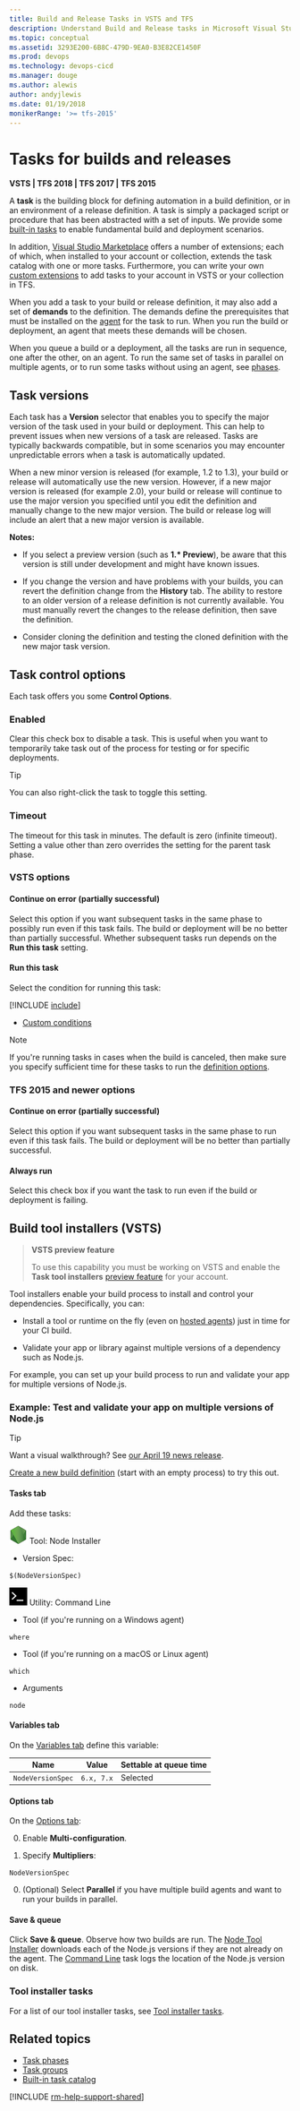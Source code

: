 ```yaml
---
title: Build and Release Tasks in VSTS and TFS
description: Understand Build and Release tasks in Microsoft Visual Studio Team Services (VSTS) and Microsoft Team Foundation Server (TFS)
ms.topic: conceptual
ms.assetid: 3293E200-6B8C-479D-9EA0-B3E82CE1450F
ms.prod: devops
ms.technology: devops-cicd
ms.manager: douge
ms.author: alewis
author: andyjlewis
ms.date: 01/19/2018
monikerRange: '>= tfs-2015'
---
```



# Tasks for builds and releases

**VSTS | TFS 2018 | TFS 2017 | TFS 2015**

A **task** is the building block for defining automation in a
build definition, or in an environment of a release definition.
A task is simply a packaged script or procedure that has been
abstracted with a set of inputs. We provide some [built-in tasks](../tasks/index.md) 
to enable fundamental build and deployment scenarios.

In addition, [Visual Studio Marketplace](https://marketplace.visualstudio.com/VSTS)
offers a number of extensions; each of which, when installed to your
account or collection, extends the task catalog with one or more tasks.
Furthermore, you can write your own [custom extensions](../../integrate/index.md)
to add tasks to your account in VSTS or your collection in TFS.

When you add a task to your build or release definition, it may also add a set of **demands** to the definition. The demands define the prerequisites that must be installed on the [agent](../agents/agents.md) for the task to run. When you run the build or deployment, an agent that meets these demands will be chosen.

When you queue a build or a deployment, all the tasks are run in sequence, one after the other, on an agent. To run the same set of tasks in parallel on multiple agents, or to run some tasks without using an agent, see [phases](phases.md).

<a name="taskversions"></a>
## Task versions

Each task has a **Version** selector that enables you to specify the major version of the task used in your
build or deployment. This can help to prevent issues when new versions of a task are released.
Tasks are typically backwards compatible, but in some scenarios you may
encounter unpredictable errors when a task is automatically updated.

When a new minor version is released (for example, 1.2 to 1.3), your build or release
will automatically use the new version. However, if a new major version is released
(for example 2.0), your build or release will continue to use the major version you specified
until you edit the definition and manually change to the new major version.
The build or release log will include an alert that a new major version is available.

**Notes:**

* If you select a preview version (such as **1.\* Preview**), be aware that this
  version is still under development and might have known issues.

* If you change the version and have problems with your builds, you can revert the definition change from the **History** tab. 
  The ability to restore to an older version of a release definition is not currently available. You must manually revert the changes to the release definition, then save the definition.

* Consider cloning the definition and testing the cloned definition with the new major task version.

<a name="controloptions"></a>
## Task control options

Each task offers you some **Control Options**.

### Enabled

Clear this check box to disable a task. This is useful
when you want to temporarily take task out of the process for testing or for specific deployments.

> [!TIP]
> You can also right-click the task to toggle this setting.

### Timeout

The timeout for this task in minutes. The default is zero (infinite timeout).
Setting a value other than zero overrides the setting for the parent task phase.

### VSTS options

#### Continue on error (partially successful)

Select this option if you want subsequent tasks in the same phase to possibly run even if this task fails. The build or deployment will be no better than partially successful. Whether subsequent tasks run depends on the **Run this task** setting.

#### Run this task

Select the condition for running this task:

[!INCLUDE [include](_shared/task-run-built-in-conditions.md)]
* [Custom conditions](conditions.md)

> [!NOTE]
> If you're running tasks in cases when the build is canceled, then make sure you specify sufficient time for these tasks to run the [definition options](../build/options.md#job-cancel-timeout).

### TFS 2015 and newer options

#### Continue on error (partially successful)

Select this option if you want subsequent tasks in the same phase to run even if this task fails. The build or deployment will be no better than partially successful.

#### Always run

Select this check box if you want the task to run even if the build or deployment is failing.

<h2 id="tool-installers">Build tool installers (VSTS)</h2>

> **VSTS preview feature**
>
> To use this capability you must be working on VSTS and enable the **Task tool installers** [preview feature](../../collaborate/preview-features.md) for your account.

Tool installers enable your build process to install and control your dependencies. Specifically, you can:

* Install a tool or runtime on the fly (even on [hosted agents](../agents/hosted.md)) just in time for your CI build.

* Validate your app or library against multiple versions of a dependency such as Node.js.

For example, you can set up your build process to run and validate your app for multiple versions of Node.js. 

### Example: Test and validate your app on multiple versions of Node.js

> [!TIP]
> Want a visual walkthrough? See [our April 19 news release](../archive/news/2017.md#april-19).

[Create a new build definition](../get-started-designer.md) (start with an empty process) to try this out.

#### Tasks tab

Add these tasks:

![icon](../tasks/tool/_img/node.png) Tool: Node Installer

* Version Spec: 

 ```
$(NodeVersionSpec)
```

![icon](../tasks/utility/_img/command-line.png) Utility: Command Line

* Tool (if you're running on a Windows agent)
 ```
where
```

* Tool (if you're running on a macOS or Linux agent)
 ```
which
```

* Arguments
 ```
node
```

#### Variables tab

On the [Variables tab](../build/variables.md) define this variable:

|Name|Value|Settable at queue time|
|-|-|-|
|```NodeVersionSpec```|```6.x, 7.x```|Selected|

#### Options tab

On the [Options tab](../build/options.md):

0. Enable **Multi-configuration**.

0. Specify **Multipliers**:

 ```
NodeVersionSpec
```

0. (Optional) Select **Parallel** if you have multiple build agents and want to run your builds in parallel.

#### Save & queue

Click **Save & queue**. Observe how two builds are run. The [Node Tool Installer](../tasks/tool/node-js.md) downloads each of the Node.js versions if they are not already on the agent. The [Command Line](../tasks/utility/command-line.md) task logs the location of the Node.js version on disk.

### Tool installer tasks

For a list of our tool installer tasks, see [Tool installer tasks](../tasks/index.md#tool).

## Related topics

* [Task phases](phases.md)
* [Task groups](../library/task-groups.md)
* [Built-in task catalog](../tasks/index.md)
 
[!INCLUDE [rm-help-support-shared](../_shared/rm-help-support-shared.md)]
